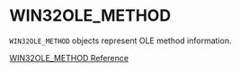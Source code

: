 # WIN32OLE_METHOD

`WIN32OLE_METHOD` objects represent OLE method information.

[WIN32OLE_METHOD Reference](https://ruby-doc.org/stdlib-2.5.0/libdoc/win32ole/rdoc/WIN32OLE_METHOD.html)
